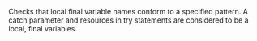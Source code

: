 Checks that local final variable names conform to a specified pattern. A
catch parameter and resources in try statements are considered to be a
local, final variables.